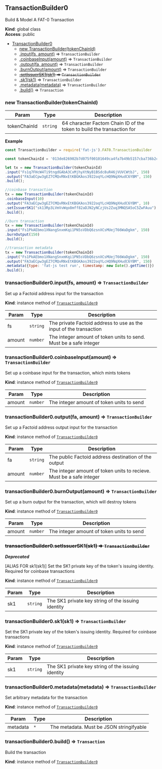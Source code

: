 <a name="TransactionBuilder0"></a>

## TransactionBuilder0
Build & Model A FAT-0 Transaction

**Kind**: global class  
**Access**: public  

* [TransactionBuilder0](#TransactionBuilder0)
    * [new TransactionBuilder(tokenChainId)](#new_TransactionBuilder0_new)
    * [.input(fs, amount)](#TransactionBuilder0+input) ⇒ <code>TransactionBuilder</code>
    * [.coinbaseInput(amount)](#TransactionBuilder0+coinbaseInput) ⇒ <code>TransactionBuilder</code>
    * [.output(fa, amount)](#TransactionBuilder0+output) ⇒ <code>TransactionBuilder</code>
    * [.burnOutput(amount)](#TransactionBuilder0+burnOutput) ⇒ <code>TransactionBuilder</code>
    * ~~[.setIssuerSK1(sk1)](#TransactionBuilder0+setIssuerSK1) ⇒ <code>TransactionBuilder</code>~~
    * [.sk1(sk1)](#TransactionBuilder0+sk1) ⇒ <code>TransactionBuilder</code>
    * [.metadata(metadata)](#TransactionBuilder0+metadata) ⇒ <code>TransactionBuilder</code>
    * [.build()](#TransactionBuilder0+build) ⇒ <code>Transaction</code>

<a name="new_TransactionBuilder0_new"></a>

### new TransactionBuilder(tokenChainId)

| Param | Type | Description |
| --- | --- | --- |
| tokenChainId | <code>string</code> | 64 character Factom Chain ID of the token to build the transaction for |

**Example**  
```js
const TransactionBuilder = require('fat-js').FAT0.TransactionBuilder

const tokenChainId = '013de826902b7d075f00101649ca4fa7b49b5157cba736b2ca90f67e2ad6e8ec';

let tx = new TransactionBuilder(tokenChainId)
.input("Fs1q7FHcW4Ti9tngdGAbA3CxMjhyXtNyB1BSdc8uR46jVUVCWtbJ", 150)
.output("FA3aECpw3gEZ7CMQvRNxEtKBGKAos3922oqYLcHQ9NqXHudC6YBM", 150)
.build();

//coinbase transaction
tx = new TransactionBuilder(tokenChainId)
.coinbaseInput(10)
.output("FA3aECpw3gEZ7CMQvRNxEtKBGKAos3922oqYLcHQ9NqXHudC6YBM", 10)
.setIssuerSK1("sk13Rp3LVmVvWqo8mff82aDJN2yNCzjUs2Zuq3MNQSA5oC5ZwFAuu")
.build();

//burn transaction
tx = new TransactionBuilder(tokenChainId)
.input("Fs1PkAEbmo1XNangSnxmKqi1PN5sVDbQ6zsnXCsMUejT66WaDgkm", 150)
.burnOutput(150)
.build();

//transaction metadata
tx = new TransactionBuilder(tokenChainId)
.input("Fs1PkAEbmo1XNangSnxmKqi1PN5sVDbQ6zsnXCsMUejT66WaDgkm", 150)
.output("FA3aECpw3gEZ7CMQvRNxEtKBGKAos3922oqYLcHQ9NqXHudC6YBM", 150)
.metadata({type: 'fat-js test run', timestamp: new Date().getTime()})
.build();
```
<a name="TransactionBuilder0+input"></a>

### transactionBuilder0.input(fs, amount) ⇒ <code>TransactionBuilder</code>
Set up a Factoid address input for the transaction

**Kind**: instance method of [<code>TransactionBuilder0</code>](#TransactionBuilder0)  

| Param | Type | Description |
| --- | --- | --- |
| fs | <code>string</code> | The private Factoid address to use as the input of the transaction |
| amount | <code>number</code> | The integer amount of token units to send. Must be a safe integer |

<a name="TransactionBuilder0+coinbaseInput"></a>

### transactionBuilder0.coinbaseInput(amount) ⇒ <code>TransactionBuilder</code>
Set up a coinbase input for the transaction, which mints tokens

**Kind**: instance method of [<code>TransactionBuilder0</code>](#TransactionBuilder0)  

| Param | Type | Description |
| --- | --- | --- |
| amount | <code>number</code> | The integer amount of token units to send |

<a name="TransactionBuilder0+output"></a>

### transactionBuilder0.output(fa, amount) ⇒ <code>TransactionBuilder</code>
Set up a Factoid address output input for the transaction

**Kind**: instance method of [<code>TransactionBuilder0</code>](#TransactionBuilder0)  

| Param | Type | Description |
| --- | --- | --- |
| fa | <code>string</code> | The public Factoid address destination of the output |
| amount | <code>number</code> | The integer amount of token units to recieve. Must be a safe integer |

<a name="TransactionBuilder0+burnOutput"></a>

### transactionBuilder0.burnOutput(amount) ⇒ <code>TransactionBuilder</code>
Set up a burn output for the transaction, which will destroy tokens

**Kind**: instance method of [<code>TransactionBuilder0</code>](#TransactionBuilder0)  

| Param | Type | Description |
| --- | --- | --- |
| amount | <code>number</code> | The integer amount of token units to send |

<a name="TransactionBuilder0+setIssuerSK1"></a>

### ~~transactionBuilder0.setIssuerSK1(sk1) ⇒ <code>TransactionBuilder</code>~~
***Deprecated***

[ALIAS FOR sk1(sk1)] Set the SK1 private key of the token's issuing identity. Required for coinbase transactions

**Kind**: instance method of [<code>TransactionBuilder0</code>](#TransactionBuilder0)  

| Param | Type | Description |
| --- | --- | --- |
| sk1 | <code>string</code> | The SK1 private key string of the issuing identity |

<a name="TransactionBuilder0+sk1"></a>

### transactionBuilder0.sk1(sk1) ⇒ <code>TransactionBuilder</code>
Set the SK1 private key of the token's issuing identity. Required for coinbase transactions

**Kind**: instance method of [<code>TransactionBuilder0</code>](#TransactionBuilder0)  

| Param | Type | Description |
| --- | --- | --- |
| sk1 | <code>string</code> | The SK1 private key string of the issuing identity |

<a name="TransactionBuilder0+metadata"></a>

### transactionBuilder0.metadata(metadata) ⇒ <code>TransactionBuilder</code>
Set arbitrary metadata for the transaction

**Kind**: instance method of [<code>TransactionBuilder0</code>](#TransactionBuilder0)  

| Param | Type | Description |
| --- | --- | --- |
| metadata | <code>\*</code> | The metadata. Must be JSON stringifyable |

<a name="TransactionBuilder0+build"></a>

### transactionBuilder0.build() ⇒ <code>Transaction</code>
Build the transaction

**Kind**: instance method of [<code>TransactionBuilder0</code>](#TransactionBuilder0)  
